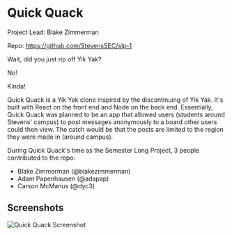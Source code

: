 # Quick Quack

Project Lead: Blake Zimmerman

Repo: https://github.com/StevensSEC/slp-1

Wait, did you just rip off Yik Yak?

No!

Kinda!

Quick Quack is a Yik Yak clone inspired by the discontinuing of Yik Yak. It's built with React on the front end and Node on the back end. Essentially, Quick Quack was planned to be an app that allowed users (students around Stevens' campus) to post messages anonymously to a board other users could then view. The catch would be that the posts are limited to the region they were made in (around campus).

During Quick Quack's time as the Semester Long Project, 3 people contributed
to the repo:

- Blake Zimmerman (@blakezimmerman)
- Adam Papenhausen (@adapap)
- Carson McManus (@dyc3)

## Screenshots

![Quick Quack Screenshot](slp/quick-quack.png)
